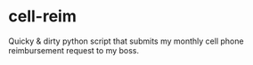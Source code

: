 # cell-reim
Quicky &amp; dirty python script that submits my monthly cell phone reimbursement request to my boss.
